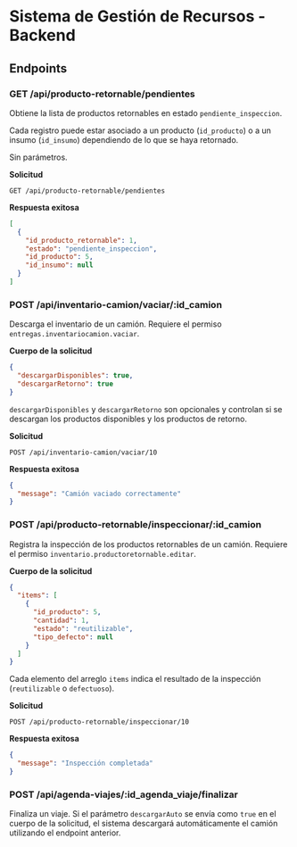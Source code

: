 # Sistema de Gestión de Recursos - Backend

## Endpoints

### GET /api/producto-retornable/pendientes
Obtiene la lista de productos retornables en estado `pendiente_inspeccion`.

Cada registro puede estar asociado a un producto (`id_producto`) o a un insumo
(`id_insumo`) dependiendo de lo que se haya retornado.

Sin parámetros.

**Solicitud**
```
GET /api/producto-retornable/pendientes
```

**Respuesta exitosa**
```json
[
  {
    "id_producto_retornable": 1,
    "estado": "pendiente_inspeccion",
    "id_producto": 5,
    "id_insumo": null
  }
]
```

### POST /api/inventario-camion/vaciar/:id_camion
Descarga el inventario de un camión. Requiere el permiso `entregas.inventariocamion.vaciar`.

**Cuerpo de la solicitud**
```json
{
  "descargarDisponibles": true,
  "descargarRetorno": true
}
```
`descargarDisponibles` y `descargarRetorno` son opcionales y controlan si se descargan los productos disponibles y los productos de retorno.

**Solicitud**
```
POST /api/inventario-camion/vaciar/10
```

**Respuesta exitosa**
```json
{
  "message": "Camión vaciado correctamente"
}
```

### POST /api/producto-retornable/inspeccionar/:id_camion
Registra la inspección de los productos retornables de un camión. Requiere el permiso `inventario.productoretornable.editar`.

**Cuerpo de la solicitud**
```json
{
  "items": [
    {
      "id_producto": 5,
      "cantidad": 1,
      "estado": "reutilizable",
      "tipo_defecto": null
    }
  ]
}
```
Cada elemento del arreglo `items` indica el resultado de la inspección (`reutilizable` o `defectuoso`).

**Solicitud**
```
POST /api/producto-retornable/inspeccionar/10
```

**Respuesta exitosa**
```json
{
  "message": "Inspección completada"
}
```

### POST /api/agenda-viajes/:id_agenda_viaje/finalizar
Finaliza un viaje. Si el parámetro `descargarAuto` se envía como `true` en el cuerpo de la solicitud, el sistema descargará automáticamente el camión utilizando el endpoint anterior.

